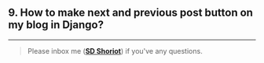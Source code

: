 ## 9. How to make next and previous post button on my blog in Django?


---

> Please inbox me (**[SD Shoriot](https://www.facebook.com/shoriot)**) if you've any questions.
